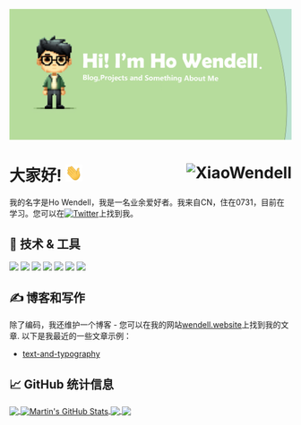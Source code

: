 <!-- 更多关于制作GitHub配置文件README的信息、技巧和窍门可以在我的文章中找到：https://towardsdatascience.com/build-a-stunning-readme-for-your-github-profile-9b80434fe5d7 -->

[![Header](https://raw.githubusercontent.com/XiaoWendell/XiaoWendell/master/images/readme_header.png "Header")](https://wendell.website/)

# 大家好! <img src="https://raw.githubusercontent.com/XiaoWendell/XiaoWendell/master/images/wave.gif" width="30px" height="30px" /><img align="right" src="https://profile-counter.glitch.me/XiaoWendell/count.svg" alt="XiaoWendell" />

我的名字是Ho Wendell，我是一名业余爱好者。我来自CN，住在0731，目前在学习。您可以在[![Twitter][1.1]][1]上找到我。

## 🔧 技术 & 工具

![](https://img.shields.io/badge/OS-Linux-informational?style=flat&logo=linux&logoColor=white&color=2bbc8a)
![](https://img.shields.io/badge/Editor-Rstudio_IDEA-informational?style=flat&logo=intellij-idea&logoColor=white&color=2bbc8a)
![](https://img.shields.io/badge/Code-Python-informational?style=flat&logo=python&logoColor=white&color=2bbc8a)
![](https://img.shields.io/badge/Code-Matlab-informational?style=flat&logo=go&logoColor=white&color=2bbc8a)
![](https://img.shields.io/badge/Shell-Bash-informational?style=flat&logo=gnu-bash&logoColor=white&color=2bbc8a)
![](https://img.shields.io/badge/Tools-MySQL-informational?style=flat&logo=postgresql&logoColor=white&color=2bbc8a)
![](https://img.shields.io/badge/Cloud-Digital_Ocean-informational?style=flat&logo=digitalocean&logoColor=white&color=2bbc8a)

## &#x270d; 博客和写作

除了编码，我还维护一个博客 - 您可以在我的网站[wendell.website](https://wendell.website/)上找到我的文章.
以下是我最近的一些文章示例：

<!-- BLOG-POST-LIST:START -->
- [text-and-typography](https://wendell.website/posts/text-and-typography/)
<!-- BLOG-POST-LIST:END -->

## &#x1f4c8; GitHub 统计信息

<a href="https://github.com/XiaoWendell/XiaoWendell">
  <img align="center" src="https://github-readme-stats.vercel.app/api/top-langs/?username=XiaoWendell&hide=java,html,tex&title_color=ffffff&text_color=c9cacc&icon_color=2bbc8a&bg_color=1d1f21&langs_count=3" />
</a>

<a href="https://github.com/XiaoWendell/XiaoWendell">
  <img align="center" src="https://github-readme-stats.vercel.app/api?username=XiaoWendell&show_icons=true&line_height=27&count_private=true&title_color=ffffff&text_color=c9cacc&icon_color=2bbc8a&bg_color=1d1f21" alt="Martin's GitHub Stats" />
</a>

<a href="https://github.com/XiaoWendell/XiaoWendell.github.io">
  <img align="center" src="https://github-readme-stats.vercel.app/api/pin/?username=XiaoWendell&repo=XiaoWendell.github.io&title_color=ffffff&text_color=c9cacc&icon_color=2bbc8a&bg_color=1d1f21" />
</a>


<a href="https://github.com/XiaoWendell/my-project">
  <img align="center" src="https://github-readme-stats.vercel.app/api/pin/?username=XiaoWendell&repo=my-project&title_color=ffffff&text_color=c9cacc&icon_color=2bbc8a&bg_color=1d1f21" />
</a>    


<!-- 社交媒体图标链接 -->

<!-- 带有填充的图标 -->

[1.1]: http://i.imgur.com/tXSoThF.png (带填充的 Twitter 图标)
[2.1]: http://i.imgur.com/0o48UoR.png (带填充的 GitHub 图标)

<!-- 不带填充的图标 -->

[1.2]: http://i.imgur.com/wWzX9uB.png (不带填充的 Twitter 图标)
[2.2]: http://i.imgur.com/9I6NRUm.png (不带填充的 GitHub 图标)

<!-- 链接到您的社交媒体账户 -->

[1]: https://x.com/Xiao_Bard
[2]: https://github.com/XiaoWendell

<!-- 资源 -->
<!-- 图标：https://simpleicons.org/ -->
<!-- GitHub 统计信息：https://github.com/anuraghazra/github-readme-stats -->
<!-- Emoji：https://emojipedia.org/emoji/ -->
<!-- HTML Emoji：https://www.fileformat.info/index.htm -->
<!-- Shields：https://shields.io/ -->
<!-- 优秀的 GitHub 个人资料 README：https://github.com/abhisheknaiidu/awesome-github-profile-readme -->
